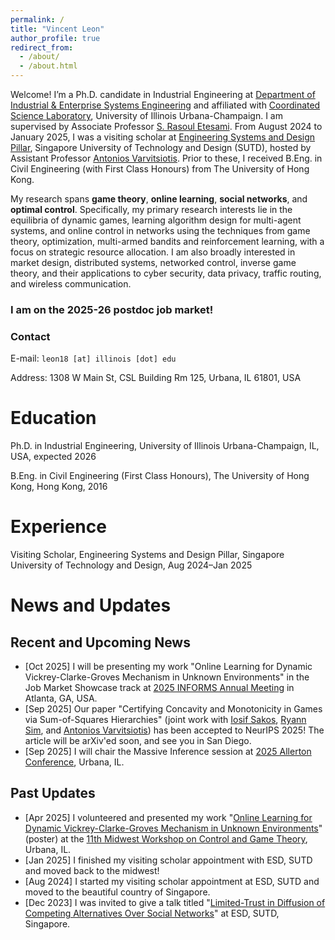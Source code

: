 ```yaml
---
permalink: /
title: "Vincent Leon"
author_profile: true
redirect_from: 
  - /about/
  - /about.html
---
```


Welcome! I’m a Ph.D. candidate in Industrial Engineering at [Department of Industrial & Enterprise Systems Engineering](https://ise.illinois.edu/) and affiliated with [Coordinated Science Laboratory](https://csl.illinois.edu/), University of Illinois Urbana-Champaign. I am supervised by Associate Professor [S. Rasoul Etesami](https://etesami.ise.illinois.edu/). From August 2024 to January 2025, I was a visiting scholar at [Engineering Systems and Design Pillar](https://www.sutd.edu.sg/esd/), Singapore University of Technology and Design (SUTD), hosted by Assistant Professor [Antonios Varvitsiotis](https://sites.google.com/site/antoniosvarvitsiotis/). Prior to these, I received B.Eng. in Civil Engineering (with First Class Honours) from The University of Hong Kong.

My research spans **game theory**, **online learning**, **social networks**, and **optimal control**. Specifically, my primary research interests lie in the equilibria of dynamic games, learning algorithm design for multi-agent systems, and online control in networks using the techniques from game theory, optimization, multi-armed bandits and reinforcement learning, with a focus on strategic resource allocation. I am also broadly interested in market design, distributed systems, networked control, inverse game theory, and their applications to cyber security, data privacy, traffic routing, and wireless communication. 

### I am on the 2025-26 postdoc job market!

### Contact

E-mail: `leon18 [at] illinois [dot] edu`

Address: 1308 W Main St, CSL Building Rm 125, Urbana, IL 61801, USA


# Education

Ph.D. in Industrial Engineering, University of Illinois Urbana-Champaign, IL, USA, expected 2026

B.Eng. in Civil Engineering (First Class Honours), The University of Hong Kong, Hong Kong, 2016


# Experience 

Visiting Scholar, Engineering Systems and Design Pillar, Singapore University of Technology and Design, Aug 2024–Jan 2025


# News and Updates

## Recent and Upcoming News 

* [Oct 2025] I will be presenting my work "Online Learning for Dynamic Vickrey-Clarke-Groves Mechanism in Unknown Environments" in the Job Market Showcase track at [2025 INFORMS Annual Meeting](https://meetings.informs.org/wordpress/annual/) in Atlanta, GA, USA.
* [Sep 2025] Our paper "Certifying Concavity and Monotonicity in Games via Sum-of-Squares Hierarchies" (joint work with [Iosif Sakos](https://www.sutd.edu.sg/profile/iosif-joseph-sakos/), [Ryann Sim](https://ryanndelion.github.io/), and [Antonios Varvitsiotis](https://sites.google.com/site/antoniosvarvitsiotis/)) has been accepted to NeurIPS 2025! The article will be arXiv'ed soon, and see you in San Diego.
* [Sep 2025] I will chair the Massive Inference session at [2025 Allerton Conference](https://allerton.csl.illinois.edu/), Urbana, IL.

## Past Updates

* [Apr 2025] I volunteered and presented my work "[Online Learning for Dynamic Vickrey-Clarke-Groves Mechanism in Unknown Environments](https://publish.illinois.edu/11th-midwest-workshop-on-control-and-game-theory/poster-abstract/)" (poster) at the [11th Midwest Workshop on Control and Game Theory](https://publish.illinois.edu/11th-midwest-workshop-on-control-and-game-theory/), Urbana, IL.
* [Jan 2025] I finished my visiting scholar appointment with ESD, SUTD and moved back to the midwest!
* [Aug 2024] I started my visiting scholar appointment at ESD, SUTD and moved to the beautiful country of Singapore.
* [Dec 2023] I was invited to give a talk titled "[Limited-Trust in Diffusion of Competing Alternatives Over Social Networks](https://www.sutd.edu.sg/events-listing/vincent-leon-university-of-illinois-at-urbana-champaign-limited-trust-in-diffusion-of-competing-alternatives-over-social-networks-apurv-shukla-texas-am-university-diff/)" at ESD, SUTD, Singapore. 





